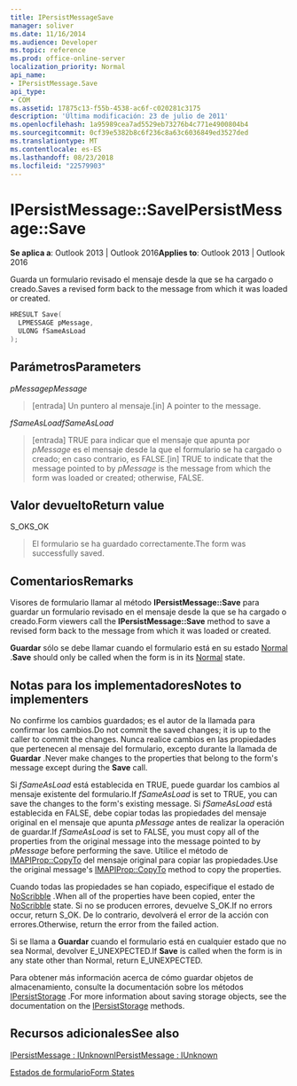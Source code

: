 ```yaml
---
title: IPersistMessageSave
manager: soliver
ms.date: 11/16/2014
ms.audience: Developer
ms.topic: reference
ms.prod: office-online-server
localization_priority: Normal
api_name:
- IPersistMessage.Save
api_type:
- COM
ms.assetid: 17875c13-f55b-4538-ac6f-c020281c3175
description: 'Última modificación: 23 de julio de 2011'
ms.openlocfilehash: 1a95989cea7ad5529eb73276b4c771e4900804b4
ms.sourcegitcommit: 0cf39e5382b8c6f236c8a63c6036849ed3527ded
ms.translationtype: MT
ms.contentlocale: es-ES
ms.lasthandoff: 08/23/2018
ms.locfileid: "22579903"
---
```

# <a name="ipersistmessagesave"></a><span data-ttu-id="8733e-103">IPersistMessage::Save</span><span class="sxs-lookup"><span data-stu-id="8733e-103">IPersistMessage::Save</span></span>

  
  
<span data-ttu-id="8733e-104">**Se aplica a**: Outlook 2013 | Outlook 2016</span><span class="sxs-lookup"><span data-stu-id="8733e-104">**Applies to**: Outlook 2013 | Outlook 2016</span></span> 
  
<span data-ttu-id="8733e-105">Guarda un formulario revisado el mensaje desde la que se ha cargado o creado.</span><span class="sxs-lookup"><span data-stu-id="8733e-105">Saves a revised form back to the message from which it was loaded or created.</span></span>
  
```cpp
HRESULT Save(
  LPMESSAGE pMessage,
  ULONG fSameAsLoad
);
```

## <a name="parameters"></a><span data-ttu-id="8733e-106">Parámetros</span><span class="sxs-lookup"><span data-stu-id="8733e-106">Parameters</span></span>

 <span data-ttu-id="8733e-107">_pMessage_</span><span class="sxs-lookup"><span data-stu-id="8733e-107">_pMessage_</span></span>
  
> <span data-ttu-id="8733e-108">[entrada] Un puntero al mensaje.</span><span class="sxs-lookup"><span data-stu-id="8733e-108">[in] A pointer to the message.</span></span>
    
 <span data-ttu-id="8733e-109">_fSameAsLoad_</span><span class="sxs-lookup"><span data-stu-id="8733e-109">_fSameAsLoad_</span></span>
  
> <span data-ttu-id="8733e-110">[entrada] TRUE para indicar que el mensaje que apunta por _pMessage_ es el mensaje desde la que el formulario se ha cargado o creado; en caso contrario, es FALSE.</span><span class="sxs-lookup"><span data-stu-id="8733e-110">[in] TRUE to indicate that the message pointed to by  _pMessage_ is the message from which the form was loaded or created; otherwise, FALSE.</span></span> 
    
## <a name="return-value"></a><span data-ttu-id="8733e-111">Valor devuelto</span><span class="sxs-lookup"><span data-stu-id="8733e-111">Return value</span></span>

<span data-ttu-id="8733e-112">S_OK</span><span class="sxs-lookup"><span data-stu-id="8733e-112">S_OK</span></span> 
  
> <span data-ttu-id="8733e-113">El formulario se ha guardado correctamente.</span><span class="sxs-lookup"><span data-stu-id="8733e-113">The form was successfully saved.</span></span>
    
## <a name="remarks"></a><span data-ttu-id="8733e-114">Comentarios</span><span class="sxs-lookup"><span data-stu-id="8733e-114">Remarks</span></span>

<span data-ttu-id="8733e-115">Visores de formulario llamar al método **IPersistMessage::Save** para guardar un formulario revisado en el mensaje desde la que se ha cargado o creado.</span><span class="sxs-lookup"><span data-stu-id="8733e-115">Form viewers call the **IPersistMessage::Save** method to save a revised form back to the message from which it was loaded or created.</span></span> 
  
 <span data-ttu-id="8733e-116">**Guardar** sólo se debe llamar cuando el formulario está en su estado [Normal](normal-state.md) .</span><span class="sxs-lookup"><span data-stu-id="8733e-116">**Save** should only be called when the form is in its [Normal](normal-state.md) state.</span></span> 
  
## <a name="notes-to-implementers"></a><span data-ttu-id="8733e-117">Notas para los implementadores</span><span class="sxs-lookup"><span data-stu-id="8733e-117">Notes to implementers</span></span>

<span data-ttu-id="8733e-118">No confirme los cambios guardados; es el autor de la llamada para confirmar los cambios.</span><span class="sxs-lookup"><span data-stu-id="8733e-118">Do not commit the saved changes; it is up to the caller to commit the changes.</span></span> <span data-ttu-id="8733e-119">Nunca realice cambios en las propiedades que pertenecen al mensaje del formulario, excepto durante la llamada de **Guardar** .</span><span class="sxs-lookup"><span data-stu-id="8733e-119">Never make changes to the properties that belong to the form's message except during the **Save** call.</span></span> 
  
<span data-ttu-id="8733e-120">Si _fSameAsLoad_ está establecida en TRUE, puede guardar los cambios al mensaje existente del formulario.</span><span class="sxs-lookup"><span data-stu-id="8733e-120">If  _fSameAsLoad_ is set to TRUE, you can save the changes to the form's existing message.</span></span> <span data-ttu-id="8733e-121">Si _fSameAsLoad_ está establecida en FALSE, debe copiar todas las propiedades del mensaje original en el mensaje que apunta _pMessage_ antes de realizar la operación de guardar.</span><span class="sxs-lookup"><span data-stu-id="8733e-121">If  _fSameAsLoad_ is set to FALSE, you must copy all of the properties from the original message into the message pointed to by  _pMessage_ before performing the save.</span></span> <span data-ttu-id="8733e-122">Utilice el método de [IMAPIProp::CopyTo](imapiprop-copyto.md) del mensaje original para copiar las propiedades.</span><span class="sxs-lookup"><span data-stu-id="8733e-122">Use the original message's [IMAPIProp::CopyTo](imapiprop-copyto.md) method to copy the properties.</span></span> 
  
<span data-ttu-id="8733e-123">Cuando todas las propiedades se han copiado, especifique el estado de [NoScribble](noscribble-state.md) .</span><span class="sxs-lookup"><span data-stu-id="8733e-123">When all of the properties have been copied, enter the [NoScribble](noscribble-state.md) state.</span></span> <span data-ttu-id="8733e-124">Si no se producen errores, devuelve S_OK.</span><span class="sxs-lookup"><span data-stu-id="8733e-124">If no errors occur, return S_OK.</span></span> <span data-ttu-id="8733e-125">De lo contrario, devolverá el error de la acción con errores.</span><span class="sxs-lookup"><span data-stu-id="8733e-125">Otherwise, return the error from the failed action.</span></span> 
  
<span data-ttu-id="8733e-126">Si se llama a **Guardar** cuando el formulario está en cualquier estado que no sea Normal, devolver E_UNEXPECTED.</span><span class="sxs-lookup"><span data-stu-id="8733e-126">If **Save** is called when the form is in any state other than Normal, return E_UNEXPECTED.</span></span> 
  
<span data-ttu-id="8733e-127">Para obtener más información acerca de cómo guardar objetos de almacenamiento, consulte la documentación sobre los métodos [IPersistStorage](http://msdn.microsoft.com/library/1c1a20fc-c101-4cbc-a7a6-30613aa387d7%28Office.15%29.aspx) .</span><span class="sxs-lookup"><span data-stu-id="8733e-127">For more information about saving storage objects, see the documentation on the [IPersistStorage](http://msdn.microsoft.com/library/1c1a20fc-c101-4cbc-a7a6-30613aa387d7%28Office.15%29.aspx) methods.</span></span> 
  
## <a name="see-also"></a><span data-ttu-id="8733e-128">Recursos adicionales</span><span class="sxs-lookup"><span data-stu-id="8733e-128">See also</span></span>



[<span data-ttu-id="8733e-129">IPersistMessage : IUnknown</span><span class="sxs-lookup"><span data-stu-id="8733e-129">IPersistMessage : IUnknown</span></span>](ipersistmessageiunknown.md)


[<span data-ttu-id="8733e-130">Estados de formulario</span><span class="sxs-lookup"><span data-stu-id="8733e-130">Form States</span></span>](form-states.md)


